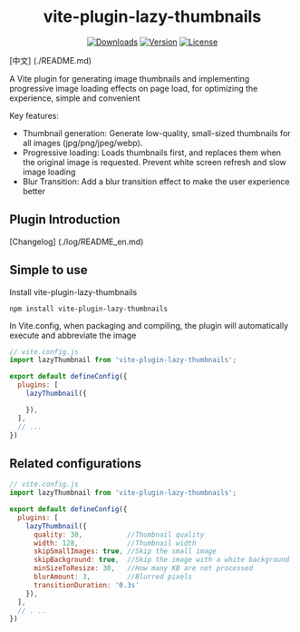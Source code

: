 <h1 align="center">vite-plugin-lazy-thumbnails</h1>

<p align="center">
  <a href="https://npmcharts.com/compare/vite-plugin-lazy-thumbnails?minimal=true"><img src="https://img.shields.io/npm/dm/vite-plugin-lazy-thumbnails.svg?sanitize=true" alt="Downloads"></a>
  <a href="https://www.npmjs.com/package/vite-plugin-lazy-thumbnails"><img src="https://img.shields.io/npm/v/vite-plugin-lazy-thumbnails.svg?sanitize=true" alt="Version"></a>
  <a href="https://www.npmjs.com/package/vite-plugin-lazy-thumbnails"><img src="https://img.shields.io/npm/l/vite-plugin-lazy-thumbnails.svg?sanitize=true" alt="License"></a>
</p>

[中文] (./README.md)

A Vite plugin for generating image thumbnails and implementing progressive image loading effects on page load, for optimizing the experience, simple and convenient

Key features:

 - Thumbnail generation: Generate low-quality, small-sized thumbnails for all images (jpg/png/jpeg/webp).
 - Progressive loading: Loads thumbnails first, and replaces them when the original image is requested. Prevent white screen refresh and slow image loading
 - Blur Transition: Add a blur transition effect to make the user experience better

## Plugin Introduction

[Changelog] (./log/README_en.md)

## Simple to use

Install vite-plugin-lazy-thumbnails

```
npm install vite-plugin-lazy-thumbnails
```

In Vite.config, when packaging and compiling, the plugin will automatically execute and abbreviate the image
```js
// vite.config.js
import lazyThumbnail from 'vite-plugin-lazy-thumbnails';

export default defineConfig({
  plugins: [
    lazyThumbnail({

    }),
  ],
  // ...
})
```

## Related configurations

```js
// vite.config.js
import lazyThumbnail from 'vite-plugin-lazy-thumbnails';

export default defineConfig({
  plugins: [
    lazyThumbnail({
      quality: 30,           //Thumbnail quality
      width: 128,            //Thumbnail width
      skipSmallImages: true, //Skip the small image
      skipBackground: true,  //Skip the image with a white background
      minSizeToResize: 30,   //How many KB are not processed
      blurAmount: 3,         //Blurred pixels
      transitionDuration: '0.3s'
    }),
  ],
  // . ..
})
```